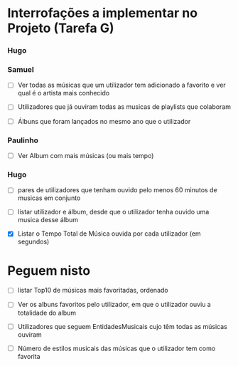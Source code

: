 # Interrofações a implementar no Projeto (Tarefa G)

### Hugo
### Samuel

- [ ] Ver todas as músicas que um utilizador tem adicionado a favorito e ver qual é o artista mais conhecido

- [ ] Utilizadores que já ouviram todas as musicas de playlists que colaboram

- [ ] Álbuns que foram lançados no mesmo ano que o utilizador

### Paulinho

- [ ] Ver Album com mais músicas (ou mais tempo)

### Hugo

- [ ] pares de utilizadores que tenham ouvido pelo menos 60 minutos de musicas em conjunto

- [ ] listar utilizador e álbum, desde que o utilizador tenha ouvido uma musica desse álbum

- [x] Listar o Tempo Total de Música ouvida por cada utilizador (em segundos)

# Peguem nisto

- [ ] listar Top10 de músicas mais favoritadas, ordenado

- [ ] Ver os albuns favoritos pelo utilizador, em que o utilizador ouviu a totalidade do album

- [ ] Utilizadores que seguem EntidadesMusicais cujo têm todas as músicas ouviram

- [ ] Número de estilos musicais das músicas que o utilizador tem como favorita
